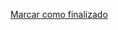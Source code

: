 <a onclick="test()" href="https://fxlearning.142-44-244-147.nip.io/finish/ansible-variables" target="_parent" class="btn primary-btn">Marcar como finalizado</a>
